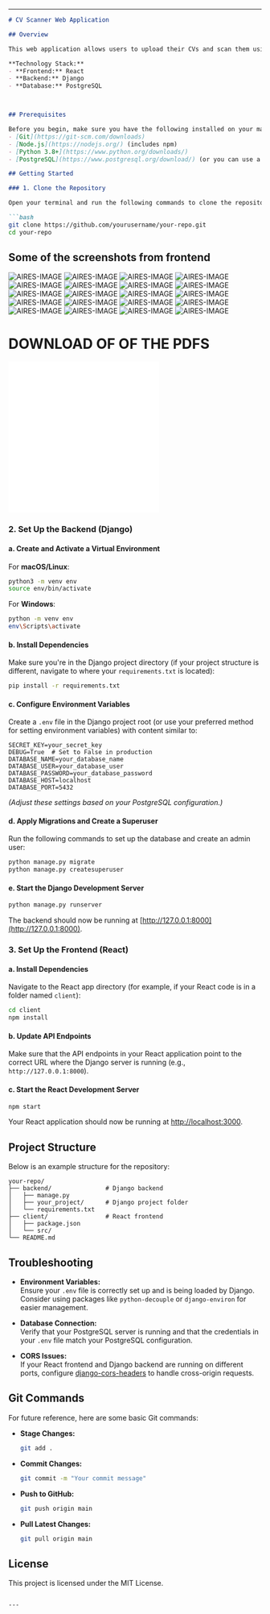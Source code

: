 
---

```markdown
# CV Scanner Web Application

## Overview

This web application allows users to upload their CVs and scan them using AI. The app provides feedback, key insights, scores, and suggestions about the CV. It also features a chat interface for users to interact with the AI regarding their CV.

**Technology Stack:**
- **Frontend:** React
- **Backend:** Django
- **Database:** PostgreSQL



## Prerequisites

Before you begin, make sure you have the following installed on your machine:
- [Git](https://git-scm.com/downloads)
- [Node.js](https://nodejs.org/) (includes npm)
- [Python 3.8+](https://www.python.org/downloads/)
- [PostgreSQL](https://www.postgresql.org/download/) (or you can use a managed instance)

## Getting Started

### 1. Clone the Repository

Open your terminal and run the following commands to clone the repository:

```bash
git clone https://github.com/yourusername/your-repo.git
cd your-repo
```
## Some of the screenshots from frontend 
![AIRES-IMAGE](public/AIRES.png)
![AIRES-IMAGE](public/AIRES2.png)
![AIRES-IMAGE](public/AIRES3.png)
![AIRES-IMAGE](public/AIRES4.png)
![AIRES-IMAGE](public/AIRES5.png)
![AIRES-IMAGE](public/AIRES6.png)
![AIRES-IMAGE](public/AIRES7.png)
![AIRES-IMAGE](public/AIRES8.png)
![AIRES-IMAGE](public/AIRES9.png)
![AIRES-IMAGE](public/AIRES10.png)
![AIRES-IMAGE](public/AIRES11.png)
![AIRES-IMAGE](public/AIRES12.png)
![AIRES-IMAGE](public/AIRES13.png)
![AIRES-IMAGE](public/AIRES14.png)
![AIRES-IMAGE](public/AIRES15.png)
![AIRES-IMAGE](public/AIRES16.png)
![AIRES-IMAGE](public/AIRES17.png)
![AIRES-IMAGE](public/AIRES18.png)
![AIRES-IMAGE](public/AIRES19.png)
![AIRES-IMAGE](public/AIRES20.png)


# DOWNLOAD OF OF THE PDFS
![AIRES-PDF](public/improved_resume.pdf)
![AIRES-PDF](public/AIRESR.pdf)

### 2. Set Up the Backend (Django)

#### a. Create and Activate a Virtual Environment

For **macOS/Linux**:
```bash
python3 -m venv env
source env/bin/activate
```

For **Windows**:
```bash
python -m venv env
env\Scripts\activate
```

#### b. Install Dependencies

Make sure you're in the Django project directory (if your project structure is different, navigate to where your `requirements.txt` is located):

```bash
pip install -r requirements.txt
```

#### c. Configure Environment Variables

Create a `.env` file in the Django project root (or use your preferred method for setting environment variables) with content similar to:

```
SECRET_KEY=your_secret_key
DEBUG=True  # Set to False in production
DATABASE_NAME=your_database_name
DATABASE_USER=your_database_user
DATABASE_PASSWORD=your_database_password
DATABASE_HOST=localhost
DATABASE_PORT=5432
```

*(Adjust these settings based on your PostgreSQL configuration.)*

#### d. Apply Migrations and Create a Superuser

Run the following commands to set up the database and create an admin user:

```bash
python manage.py migrate
python manage.py createsuperuser
```

#### e. Start the Django Development Server

```bash
python manage.py runserver
```

The backend should now be running at [http://127.0.0.1:8000](http://127.0.0.1:8000).

### 3. Set Up the Frontend (React)

#### a. Install Dependencies

Navigate to the React app directory (for example, if your React code is in a folder named `client`):

```bash
cd client
npm install
```

#### b. Update API Endpoints

Make sure that the API endpoints in your React application point to the correct URL where the Django server is running (e.g., `http://127.0.0.1:8000`).

#### c. Start the React Development Server

```bash
npm start
```

Your React application should now be running at [http://localhost:3000](http://localhost:3000).

## Project Structure

Below is an example structure for the repository:

```
your-repo/
├── backend/               # Django backend
│   ├── manage.py
│   ├── your_project/      # Django project folder
│   └── requirements.txt
├── client/                # React frontend
│   ├── package.json
│   └── src/
└── README.md
```

## Troubleshooting

- **Environment Variables:**  
  Ensure your `.env` file is correctly set up and is being loaded by Django. Consider using packages like `python-decouple` or `django-environ` for easier management.

- **Database Connection:**  
  Verify that your PostgreSQL server is running and that the credentials in your `.env` file match your PostgreSQL configuration.

- **CORS Issues:**  
  If your React frontend and Django backend are running on different ports, configure [django-cors-headers](https://github.com/adamchainz/django-cors-headers) to handle cross-origin requests.

## Git Commands

For future reference, here are some basic Git commands:

- **Stage Changes:**
  ```bash
  git add .
  ```
- **Commit Changes:**
  ```bash
  git commit -m "Your commit message"
  ```
- **Push to GitHub:**
  ```bash
  git push origin main
  ```
- **Pull Latest Changes:**
  ```bash
  git pull origin main
  ```

## License

This project is licensed under the MIT License.
```

---

